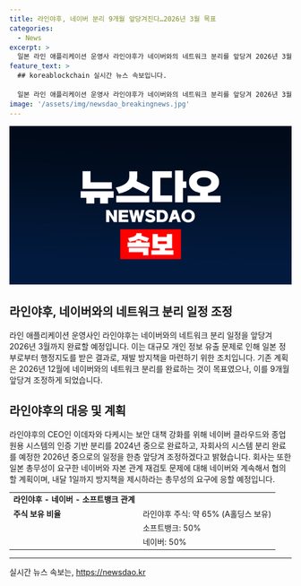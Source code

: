 ```yaml
---
title: 라인야후, 네이버 분리 9개월 앞당겨진다…2026년 3월 목표
categories:
  - News
excerpt: >
  일본 라인 애플리케이션 운영사 라인야후가 네이버와의 네트워크 분리를 앞당겨 2026년 3월까지 완료할 방침이다. 대규모 개인 정보 유출 문제로 인해 정부로부터 행정지도를 받은 라인야후는 이를 방지하기 위한 대책을 추진 중이며, 네이버와의 자본 관계 재검토 문제에 대해서도 협의할 계획이다. 현재 라인야후는 네이버와 소프트뱅크의 합작법인 A홀딩스에 의해 소유되고 있으며, 총무성이 요구한 방지책을 내달 1일까지 보고할 예정이다.
feature_text: >
  ## koreablockchain 실시간 뉴스 속보입니다.

  일본 라인 애플리케이션 운영사 라인야후가 네이버와의 네트워크 분리를 앞당겨 2026년 3월까지 완료할 방침이다. 대규모 개인 정보 유출 문제로 인해 정부로부터 행정지도를 받은 라인야후는 이를 방지하기 위한 대책을 추진 중이며, 네이버와의 자본 관계 재검토 문제에 대해서도 협의할 계획이다. 현재 라인야후는 네이버와 소프트뱅크의 합작법인 A홀딩스에 의해 소유되고 있으며, 총무성이 요구한 방지책을 내달 1일까지 보고할 예정이다.
image: '/assets/img/newsdao_breakingnews.jpg'
---
```


<p><img src="/assets/img/newsdao_breakingnews.jpg" alt="koreablockchain 속보" /></p>

<h2 data-ke-size="size26">라인야후, 네이버와의 네트워크 분리 일정 조정</h2>

<p data-ke-size="size16">라인 애플리케이션 운영사인 라인야후는 네이버와의 네트워크 분리 일정을 앞당겨 2026년 3월까지 완료할 예정입니다. 이는 대규모 개인 정보 유출 문제로 인해 일본 정부로부터 행정지도를 받은 결과로, 재발 방지책을 마련하기 위한 조치입니다. 기존 계획은 2026년 12월에 네이버와의 네트워크 분리를 완료하는 것이 목표였으나, 이를 9개월 앞당겨 조정하게 되었습니다.</p>

<h2 data-ke-size="size24">라인야후의 대응 및 계획</h2>

<p data-ke-size="size16">라인야후의 CEO인 이데자와 다케시는 보안 대책 강화를 위해 네이버 클라우드와 종업원용 시스템의 인증 기반 분리를 2024년 중으로 완료하고, 자회사의 시스템 분리 완료를 예정한 2026년 중으로의 일정을 한층 앞당겨 조정하겠다고 밝혔습니다. 회사는 또한 일본 총무성이 요구한 네이버와 자본 관계 재검토 문제에 대해 네이버와 계속해서 협의할 계획이며, 내달 1일까지 방지책을 제시하라는 총무성의 요구에 응할 예정입니다.</p>

<table>
  <tr>
    <td style="text-align: center; height: 17px;"><b>라인야후 - 네이버 - 소프트뱅크 관계</b></td>
  </tr>
  <tr>
    <td><b>주식 보유 비율</b></td>
    <td>라인야후 주식: 약 65% (A홀딩스 보유)</td>
  </tr>
  <tr>
    <td></td>
    <td>소프트뱅크: 50%</td>
  </tr>
  <tr>
    <td></td>
    <td>네이버: 50%</td>
  </tr>
</table>

<hr>
실시간 뉴스 속보는, <a href="https://newsdao.kr" rel="dofollow">https://newsdao.kr</a>


